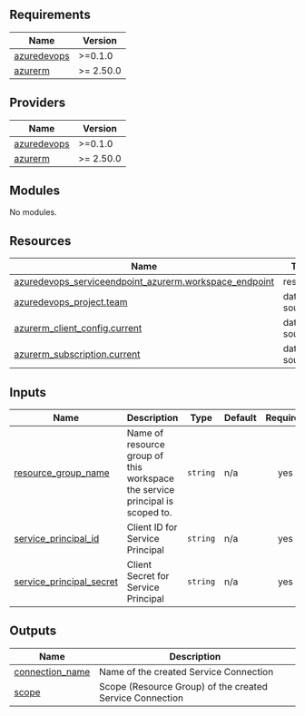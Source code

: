 <!-- BEGIN_TF_DOCS -->
## Requirements

| Name | Version |
|------|---------|
| <a name="requirement_azuredevops"></a> [azuredevops](#requirement\_azuredevops) | >=0.1.0 |
| <a name="requirement_azurerm"></a> [azurerm](#requirement\_azurerm) | >= 2.50.0 |

## Providers

| Name | Version |
|------|---------|
| <a name="provider_azuredevops"></a> [azuredevops](#provider\_azuredevops) | >=0.1.0 |
| <a name="provider_azurerm"></a> [azurerm](#provider\_azurerm) | >= 2.50.0 |

## Modules

No modules.

## Resources

| Name | Type |
|------|------|
| [azuredevops_serviceendpoint_azurerm.workspace_endpoint](https://registry.terraform.io/providers/microsoft/azuredevops/latest/docs/resources/serviceendpoint_azurerm) | resource |
| [azuredevops_project.team](https://registry.terraform.io/providers/microsoft/azuredevops/latest/docs/data-sources/project) | data source |
| [azurerm_client_config.current](https://registry.terraform.io/providers/hashicorp/azurerm/latest/docs/data-sources/client_config) | data source |
| [azurerm_subscription.current](https://registry.terraform.io/providers/hashicorp/azurerm/latest/docs/data-sources/subscription) | data source |

## Inputs

| Name | Description | Type | Default | Required |
|------|-------------|------|---------|:--------:|
| <a name="input_resource_group_name"></a> [resource\_group\_name](#input\_resource\_group\_name) | Name of resource group of this workspace the service principal is scoped to. | `string` | n/a | yes |
| <a name="input_service_principal_id"></a> [service\_principal\_id](#input\_service\_principal\_id) | Client ID for Service Principal | `string` | n/a | yes |
| <a name="input_service_principal_secret"></a> [service\_principal\_secret](#input\_service\_principal\_secret) | Client Secret for Service Principal | `string` | n/a | yes |

## Outputs

| Name | Description |
|------|-------------|
| <a name="output_connection_name"></a> [connection\_name](#output\_connection\_name) | Name of the created Service Connection |
| <a name="output_scope"></a> [scope](#output\_scope) | Scope (Resource Group) of the created Service Connection |
<!-- END_TF_DOCS -->